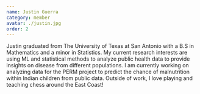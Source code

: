 ```yaml
---
name: Justin Guerra
category: member
avatar: ./justin.jpg
order: 2
---
```


Justin graduated from The University of Texas at San Antonio with a B.S in Mathematics and a minor in Statistics. My current research interests are using ML and statistical methods to analyze public health data to provide insights on disease from different populations. I am currently working on analyzing data for the PERM project to predict the chance of malnutrition within Indian children from public data. Outside of work, I love playing and teaching chess around the East Coast!